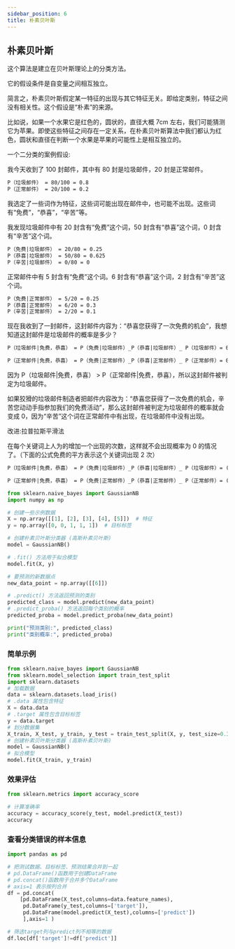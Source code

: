 ```yaml
---
sidebar_position: 6
title: 朴素贝叶斯
---
```


## 朴素贝叶斯

这个算法是建立在贝叶斯理论上的分类方法。

它的假设条件是自变量之间相互独立。

简言之，朴素贝叶斯假定某一特征的出现与其它特征无关。即给定类别，特征之间没有相关性。这个假设是“朴素”的来源。

比如说，如果一个水果它是红色的，圆状的，直径大概 7cm 左右，我们可能猜测它为苹果。即使这些特征之间存在一定关系，在朴素贝叶斯算法中我们都认为红色，圆状和直径在判断一个水果是苹果的可能性上是相互独立的。

一个二分类的案例假设:

我今天收到了 100 封邮件，其中有 80 封是垃圾邮件，20 封是正常邮件。

```markdown
P（垃圾邮件） = 80/100 = 0.8
P（正常邮件） = 20/100 = 0.2
```

我选定了一些词作为特征，这些词可能出现在邮件中，也可能不出现。这些词有“免费”，“恭喜”，“辛苦”等。

我发现垃圾邮件中有 20 封含有“免费”这个词，50 封含有“恭喜”这个词，0 封含有“辛苦”这个词。

```markdown
P（免费|垃圾邮件） = 20/80 = 0.25
P（恭喜|垃圾邮件） = 50/80 = 0.625
P（辛苦|垃圾邮件） = 0/80 = 0
```

正常邮件中有 5 封含有“免费”这个词。6 封含有“恭喜”这个词，2 封含有“辛苦”这个词。

```markdown
P（免费|正常邮件） = 5/20 = 0.25
P（恭喜|正常邮件） = 6/20 = 0.3
P（辛苦|正常邮件） = 2/20 = 0.1
```

现在我收到了一封邮件，这封邮件内容为：“恭喜您获得了一次免费的机会”，我想知道这封邮件是垃圾邮件的概率是多少？

```markdown
P（垃圾邮件|免费，恭喜） = P（免费|垃圾邮件）_P（恭喜|垃圾邮件）_ P（垃圾邮件）= 0.25 _0.625_ 0.8 = 0.125

P（正常邮件|免费，恭喜） = P（免费|正常邮件）_P（恭喜|正常邮件）_ P（正常邮件）= 0.25 _0.3_ 0.2 = 0.015
```

因为 P（垃圾邮件|免费，恭喜） > P（正常邮件|免费，恭喜），所以这封邮件被判定为垃圾邮件。

如果狡猾的垃圾邮件制造者把邮件内容改为：“恭喜您获得了一次免费的机会，辛苦您动动手指参加我们的免费活动”，那么这封邮件被判定为垃圾邮件的概率就会变成 0，因为“辛苦”这个词在正常邮件中有出现，在垃圾邮件中没有出现。

改进:拉普拉斯平滑法

在每个关键词上人为的增加一个出现的次数，这样就不会出现概率为 0 的情况了。（下面的公式免费的平方表示这个关键词出现 2 次）

```markdown
P（垃圾邮件|免费，恭喜） = P（免费|垃圾邮件）_P（恭喜|垃圾邮件）_ P（垃圾邮件）= (21/80)² _(51/80)_ 0.8 = 0.0351421875

P（正常邮件|免费，恭喜） = P（免费|正常邮件）_P（恭喜|正常邮件）_ P（正常邮件）= (6/20)²*(7/20)* 0.2 =0.0063
```

```python showLineNumbers
from sklearn.naive_bayes import GaussianNB
import numpy as np

# 创建一些示例数据
X = np.array([[1], [2], [3], [4], [5]])  # 特征
y = np.array([0, 0, 1, 1, 1])  # 目标标签

# 创建朴素贝叶斯分类器 (高斯朴素贝叶斯)
model = GaussianNB()

# .fit() 方法用于拟合模型
model.fit(X, y)

# 要预测的新数据点
new_data_point = np.array([[6]])

# .predict() 方法返回预测的类别
predicted_class = model.predict(new_data_point)
# .predict_proba() 方法返回每个类别的概率
predicted_proba = model.predict_proba(new_data_point)

print("预测类别:", predicted_class)
print("类别概率:", predicted_proba)

```

### 简单示例

```python showLineNumbers
from sklearn.naive_bayes import GaussianNB
from sklearn.model_selection import train_test_split
import sklearn.datasets
# 加载数据
data = sklearn.datasets.load_iris()
# .data 属性包含特征
X = data.data
# .target 属性包含目标标签
y = data.target
# 划分数据集
X_train, X_test, y_train, y_test = train_test_split(X, y, test_size=0.3)
# 创建朴素贝叶斯分类器 (高斯朴素贝叶斯)
model = GaussianNB()
# 拟合模型
model.fit(X_train, y_train)

```

### 效果评估

```python showLineNumbers
from sklearn.metrics import accuracy_score

# 计算准确率
accuracy = accuracy_score(y_test, model.predict(X_test))
accuracy
```

### 查看分类错误的样本信息

```python showLineNumbers
import pandas as pd

# 把测试数据、目标标签、预测结果合并到一起
# pd.DataFrame()函数用于创建DataFrame
# pd.concat()函数用于合并多个DataFrame
# axis=1 表示按列合并
df = pd.concat(
    [pd.DataFrame(X_test,columns=data.feature_names),
     pd.DataFrame(y_test,columns=['target']),
     pd.DataFrame(model.predict(X_test),columns=['predict'])
     ],axis=1 )

# 筛选target列与predict列不相等的数据
df.loc[df['target']!=df['predict']]

```

